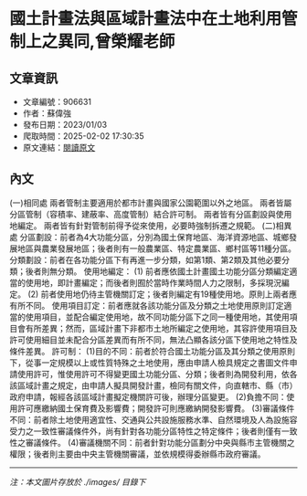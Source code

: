 # 國土計畫法與區域計畫法中在土地利用管制上之異同,曾榮耀老師

## 文章資訊
- 文章編號：906631
- 作者：蘇偉強
- 發布日期：2023/01/03
- 爬取時間：2025-02-02 17:30:35
- 原文連結：[閱讀原文](https://real-estate.get.com.tw/Columns/detail.aspx?no=906631)

## 內文
(一)相同處
兩者管制主要適用於都市計畫與國家公園範圍以外之地區。
兩者皆屬分區管制（容積率、建蔽率、高度管制）結合許可制。
兩者皆有分區劃設與使用地編定。
兩者皆有針對管制前得予從來使用，必要時強制拆遷之規範。
(二)相異處
分區劃設：前者為4大功能分區，分別為國土保育地區、海洋資源地區、城鄉發展地區與農業發展地區；後者則有一般農業區、特定農業區、鄉村區等11種分區。
分類劃設：前者在各功能分區下有再進一步分類，如第1類、第2類及其他必要分類；後者則無分類。
使用地編定：
(1)	前者應依國土計畫國土功能分區分類編定適當的使用地，即計畫編定；而後者則囿於當時作業時間人力之限制，多採現況編定。
(2)	前者使用地仍待主管機關訂定；後者則編定有19種使用地。原則上兩者應有所不同。
使用項目訂定：前者應就各該功能分區及分類之土地使用原則訂定適當的使用項目，並配合編定使用地，故不同功能分區下之同一種使用地，其使用項目會有所差異；然而，區域計畫下非都市土地所編定之使用地，其容許使用項目及許可使用細目並未配合分區差異而有所不同，無法凸顯各該分區下使用地之特性及條件差異。
許可制：
(1)目的不同：前者於符合國土功能分區及其分類之使用原則下，從事一定規模以上或性質特殊之土地使用，應由申請人檢具規定之書圖文件申請使用許可，惟使用許可不得變更國土功能分區、分類；後者則為開發利用，依各該區域計畫之規定，由申請人擬具開發計畫，檢同有關文件，向直轄市、縣（市）政府申請，報經各該區域計畫擬定機關許可後，辦理分區變更。
(2)負擔不同：使用許可應繳納國土保育費及影響費；開發許可則應繳納開發影響費。
(3)審議條件不同：前者除土地使用適宜性、交通與公共設施服務水準、自然環境及人為設施容受力之一致性審議條件外，尚有針對各功能分區特性之特定條件；後者則僅有一致性之審議條件。
(4)審議機關不同：前者針對功能分區劃分中央與縣市主管機關之權限；後者則主要由中央主管機關審議，並依規模得委辦縣市政府審議。

---
*注：本文圖片存放於 ./images/ 目錄下*
